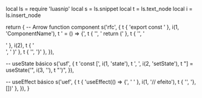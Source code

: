 
local ls = require 'luasnip'
local s = ls.snippet
local t = ls.text_node
local i = ls.insert_node

return {
  -- Arrow function component
  s('rfc', {
    t { 'export const ' },
    i(1, 'ComponentName'),
    t ' = () => {',
    t { '', '  return (' },
    t { '', '    <div>' },
    i(2),
    t { '</div>', '  )' },
    t { '', '}' },
  }),

  -- useState básico
  s('usf', {
    t 'const [',
    i(1, 'state'),
    t ', ',
    i(2, 'setState'),
    t "] = useState('",
    i(3, ''),
    t "')",
  }),

  -- useEffect básico
  s('uef', {
    t { 'useEffect(() => {', '  ' },
    i(1, '// efeito'),
    t { '', '}, [])' },
  }),
}
